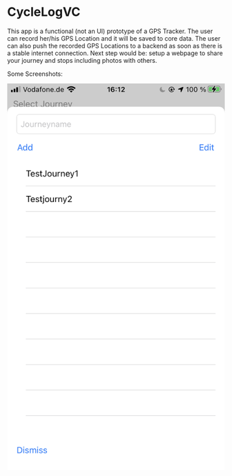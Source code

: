 # CycleLogVC
This app is a functional (not an UI) prototype of a GPS Tracker. The user can record her/his GPS Location and it will be saved to core data. The user can also   push the recorded GPS Locations to a backend as soon as there is a stable internet connection. Next step would be: setup a webpage to share your journey and stops including photos with others. 

Some Screenshots:


![Alt text](CycleLogVC/Assets/Test_Screenshot.png?raw=true "Add a journey that functions as a Container")
